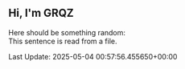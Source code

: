 ## Hi, I'm GRQZ
Here should be something random:  
This sentence is read from a file.


Last Update: 2025-05-04 00:57:56.455650+00:00
